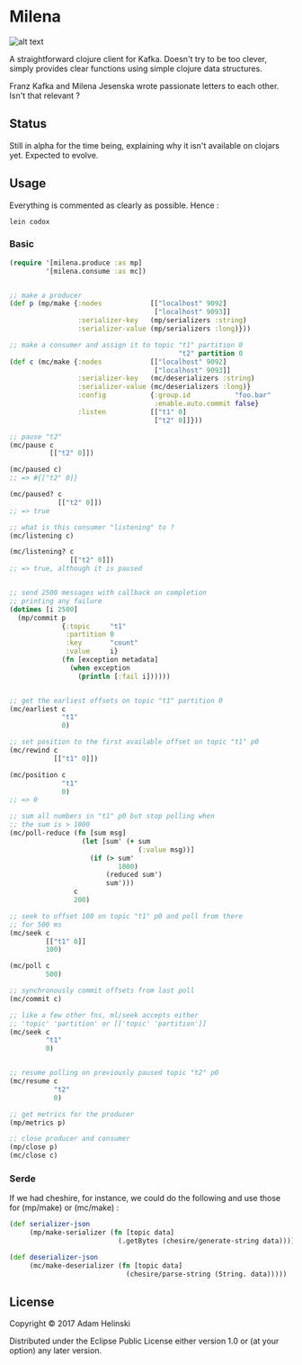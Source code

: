 # Milena

![alt text](https://s-media-cache-ak0.pinimg.com/600x315/a4/11/25/a411251488b63fb207751b1545aeb551.jpg "Milena")

A straightforward clojure client for Kafka. Doesn't try to be too clever, simply
provides clear functions using simple clojure data structures.

Franz Kafka and Milena Jesenska wrote passionate letters to each other. Isn't that
relevant ?

## Status

Still in alpha for the time being, explaining why it isn't available on clojars yet.
Expected to evolve.

## Usage

Everything is commented as clearly as possible. Hence :
```
lein codox
```

### Basic

```clj
(require '[milena.produce :as mp]
         '[milena.consume :as mc])


;; make a producer
(def p (mp/make {:nodes            [["localhost" 9092]
                                    ["localhost" 9093]]
                 :serializer-key   (mp/serializers :string)
                 :serializer-value (mp/serializers :long)}))

;; make a consumer and assign it to topic "t1" partition 0
                                          "t2" partition 0
(def c (mc/make {:nodes            [["localhost" 9092]
                                    ["localhost" 9093]]
                 :serializer-key   (mc/deserializers :string)
                 :serializer-value (mc/deserializers :long)}
                 :config           {:group.id           "foo.bar"
                                    :enable.auto.commit false}
                 :listen           [["t1" 0]
                                    ["t2" 0]]}))

;; pause "t2"
(mc/pause c
          [["t2" 0]])

(mc/paused c)
;; => #{["t2" 0]}

(mc/paused? c
            [["t2" 0]])
;; => true

;; what is this consumer "listening" to ?
(mc/listening c)

(mc/listening? c
               [["t2" 0]])
;; => true, although it is paused


;; send 2500 messages with callback on completion
;; printing any failure
(dotimes [i 2500]
  (mp/commit p
             {:topic     "t1"
              :partition 0
              :key       "count"
              :value     i}
             (fn [exception metadata]
               (when exception
                 (println [:fail i])))))


;; get the earliest offsets on topic "t1" partition 0
(mc/earliest c
             "t1"
             0)

;; set position to the first available offset on topic "t1" p0
(mc/rewind c
           [["t1" 0]])

(mc/position c
             "t1"
             0)
;; => 0

;; sum all numbers in "t1" p0 but stop polling when
;; the sum is > 1000
(mc/poll-reduce (fn [sum msg]
                  (let [sum' (+ sum
                                (:value msg))]
                    (if (> sum'
                           1000)
                        (reduced sum')
                        sum')))
                c
                200)

;; seek to offset 100 on topic "t1" p0 and poll from there
;; for 500 ms
(mc/seek c
         [["t1" 0]]
         100)

(mc/poll c
         500)

;; synchronously commit offsets from last poll
(mc/commit c)

;; like a few other fns, ml/seek accepts either
;; 'topic' 'partition' or [['topic' 'partition']]
(mc/seek c
         "t1"
         0)


;; resume polling on previously paused topic "t2" p0
(mc/resume c
           "t2"
           0)

;; get metrics for the producer
(mp/metrics p)

;; close producer and consumer
(mp/close p)
(mc/close c)
```

### Serde

If we had cheshire, for instance, we could do the following and use those for
(mp/make) or (mc/make) :

```clj
(def serializer-json
     (mp/make-serializer (fn [topic data]
                           (.getBytes (chesire/generate-string data)))))

(def deserializer-json
     (mc/make-deserializer (fn [topic data]
                             (chesire/parse-string (String. data)))))
```

## License

Copyright © 2017 Adam Helinski

Distributed under the Eclipse Public License either version 1.0 or (at
your option) any later version.
